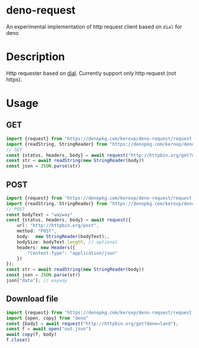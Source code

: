 # deno-request

An experimental implementation of http request client based on `dial` for deno

# Description

Http requester based on [dial](https://deno.land/typedoc/index.html#dial). Currently support only http request (not https).

# Usage

## GET

```main.ts
import {request} from "https://denopkg.com/keroxp/deno-request/request.ts"
import {readString, StringReader} from "https://denopkg.com/keroxp/deno-request/strings.ts"
// GET
const {status, headers, body} = await request("http://httpbin.org/get?deno=land");
const str = await readString(new StringReader(body))
const json = JSON.parse(str)

```

## POST

```main.ts
import {request} from "https://denopkg.com/keroxp/deno-request/request.ts"
import {readString, StringReader} from "https://denopkg.com/keroxp/deno-request/strings.ts"
// POST
const bodyText = "wayway"
const {status, headers, body} = await request({
    url: "http://httpbin.org/post",
    method: "POST",
    body:  new StringReader(bodyText);,
    bodySize: bodyText.length, // optional
    headers: new Headers({
        "Content-Type": "application/json"
    })
});
const str = await readString(new StringReader(body))
const json = JSON.parse(str)
json["data"]; // wayway
```

## Download file

```main.ts
import {request} from "https://denopkg.com/keroxp/deno-request/request.ts"
import {open, copy} from "deno"
const {body} = await request("http://httpbin.org/get?deno=land");
const f = await open("out.json")
await copy(f, body)
f.close()
```
